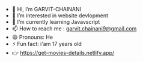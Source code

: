 - 👋 Hi, I’m GARVIT-CHAINANI
- 👀 I’m interested in website devlopment
- 🌱 I’m currently learning Javavscript
- 📫 How to reach me : garvit.chainani9@gmail.com
- 😄 Pronouns: He 
- ⚡ Fun fact: i'am 17 years old
- 👉 https://get-movies-details.netlify.app/

<!---
GARVIT-CHAINANI/GARVIT-CHAINANI is a ✨ special ✨ repository because its `README.md` (this file) appears on your GitHub profile.
You can click the Preview link to take a look at your changes.
--->
